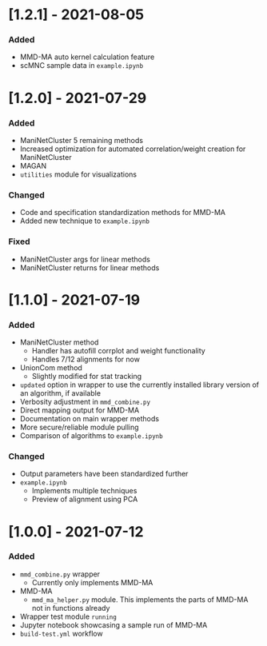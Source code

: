 # [1.2.1] - 2021-08-05
  ### Added
  - MMD-MA auto kernel calculation feature
  - scMNC sample data in `example.ipynb`
  

# [1.2.0] - 2021-07-29
  ### Added
  - ManiNetCluster 5 remaining methods
  - Increased optimization for automated correlation/weight creation for ManiNetCluster
  - MAGAN
  - `utilities` module for visualizations

  ### Changed
  - Code and specification standardization methods for MMD-MA
  - Added new technique to `example.ipynb`

  ### Fixed
  - ManiNetCluster args for linear methods
  - ManiNetCluster returns for linear methods

# [1.1.0] - 2021-07-19
  ### Added
  - ManiNetCluster method
    - Handler has autofill corrplot and weight functionality
    - Handles 7/12 alignments for now
  - UnionCom method
    - Slightly modified for stat tracking
  - `updated` option in wrapper to use the currently installed library version of an algorithm, if available
  - Verbosity adjustment in `mmd_combine.py`
  - Direct mapping output for MMD-MA
  - Documentation on main wrapper methods
  - More secure/reliable module pulling
  - Comparison of algorithms to `example.ipynb`

  ### Changed
  - Output parameters have been standardized further
  - `example.ipynb`
    - Implements multiple techniques
    - Preview of alignment using PCA

# [1.0.0] - 2021-07-12
  ### Added
  - `mmd_combine.py` wrapper
    - Currently only implements MMD-MA
  - MMD-MA
    - `mmd_ma_helper.py` module.  This implements the parts of MMD-MA not in functions already
  - Wrapper test module `running`
  - Jupyter notebook showcasing a sample run of MMD-MA
  - `build-test.yml` workflow
